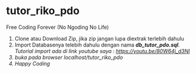 # tutor_riko_pdo
Free Coding Forever (No Ngoding No Life)<br>
<ol>
<li>Clone atau Download Zip, jika zip jangan lupa diextrak terlebih dahulu</li>
<li>Import Databasenya telebih dahulu dengan nama <b><i>db_tutor_pdo.sql<i></b>. Tutorial import ada di link youtube saya : <a href="https://youtu.be/80W64j_d3NI" target="_blank">https://youtu.be/80W64j_d3NI</a></li>
<li>buka pada browser localhost/tutor_riko_pdo</li>
<li>Happy Coding</li>
</ol>
